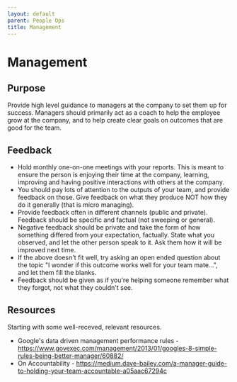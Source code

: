 ```yaml
---
layout: default
parent: People Ops
title: Management
---
```


# Management

## Purpose

Provide high level guidance to managers at the company to set them up for success. Managers should primarily act as a coach to help
the employee grow at the company, and to help create clear goals on outcomes that are good for the team.

## Feedback

 * Hold monthly one-on-one meetings with your reports. This is meant to ensure the person is enjoying their time at the company, learning, improving and having positive interactions with others at the company.
 * You should pay lots of attention to the outputs of your team, and provide feedback on those. Give feedback on what they produce NOT how they do it generally (that is micro managing).
 * Provide feedback often in different channels (public and private). Feedback should be specific and factual (not sweeping or general).
 * Negative feedback should be private and take the form of how something differed from your expectation, factually. State what you observed, and let the other person speak to it. Ask them how it will be improved next time.
 * If the above doesn't fit well, try asking an open ended question about the topic "I wonder if this outcome works well for your team mate...", and let them fill the blanks.
 * Feedback should be given as if you're helping someone remember what they forgot, not what they couldn't see.

## Resources

Starting with some well-receved, relevant resources.
 * Google's data driven management performance rules - https://www.govexec.com/management/2013/01/googles-8-simple-rules-being-better-manager/60882/
 * On Accountability - https://medium.dave-bailey.com/a-manager-guide-to-holding-your-team-accountable-a05aac67294c
